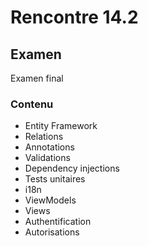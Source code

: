 # Rencontre 14.2

## Examen
Examen final

### Contenu
- Entity Framework
- Relations
- Annotations
- Validations
- Dependency injections
- Tests unitaires
- i18n
- ViewModels
- Views
- Authentification
- Autorisations 
